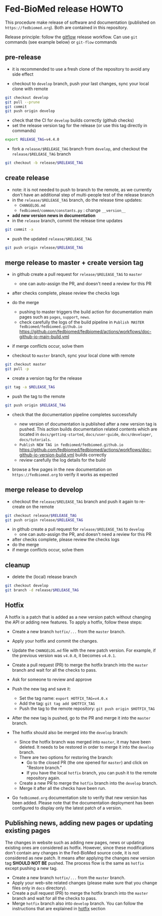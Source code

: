 # Fed-BioMed release HOWTO

This procedure make release of software and documentation (published on `https://fedbiomed.org`).
Both are contained in this repository.

Release principle: follow the [gitflow](https://www.atlassian.com/git/tutorials/comparing-workflows/gitflow-workflow) release workflow. Can use `git` commands (see example below) or `git-flow` commands

## pre-release

- it is recommended to use a fresh clone of the repository to avoid any side effect

- checkout to `develop` branch, push your last changes, sync your local clone with remote
```bash
git checkout develop
git pull --prune
git commit
git push origin develop
```
- check that the CI for `develop` builds correctly (github checks)
- set the release version tag for the release (or use this tag directly in commands)
```bash
export RELEASE_TAG=v4.4.0
```
- fork a `release/$RELEASE_TAG` branch from `develop`, and checkout the `release/$RELEASE_TAG` branch
```bash
git checkout -b release/$RELEASE_TAG
```

## create release

- note: it is not needed to push to branch to the remote, as we currently don't have an additional step of multi-people test of the release branch
- in the `release/$RELEASE_TAG` branch, do the release time updates:
  * `CHANGELOG.md`
  * `fedbiomed/common/constants.py` : change `__version__`
- **add new version news in documentation**
- in the `release` branch, commit the release time updates
```bash
git commit -a
```
- push the updated `release/$RELEASE_TAG`
```bash
git push origin release/$RELEASE_TAG
```

## merge release to master + create version tag

- in github create a pull request for `release/$RELEASE_TAG` to `master`
  * one can auto-assign the PR, and doesn't need a review for this PR
- after checks complete, please review the checks logs
- do the merge
  *  pushing to master triggers the build action for documentation main pages such as `pages`, `support`, `news`.
  * check carefully the logs of the build pipeline in `Publish MASTER fedbiomed/fedbiomed.github.io` https://github.com/fedbiomed/fedbiomed/actions/workflows/doc-github-io-main-build.yml
- if merge conflicts occur, solve them

- checkout to `master` branch, sync your local clone with remote
```bash
git checkout master
git pull -p
```
- create a version tag for the release
```bash
git tag -a $RELEASE_TAG
```
- push the tag to the remote
```bash
git push origin $RELEASE_TAG
```
- check that the documentation pipeline completes successfully
  * new version of documentation is published after a new version tag is pushed. This action builds documentation related contents which are located in `docs/getting-started`, `docs/user-guide`, `docs/developer`, `docs/tutorials`.
  * `Publish NEW TAG in fedbiomed/fedbiomed.github.io` https://github.com/fedbiomed/fedbiomed/actions/workflows/doc-github-io-version-build.yml builds correctly
  * review carefully the log details for the build

- browse a few pages in the new documentation on `https://fedbiomed.org` to verify it works as expected


## merge release to develop

- checkout the `release/$RELEASE_TAG` branch and push it again to re-create on the remote
```bash
git checkout release/$RELEASE_TAG
git push origin release/$RELEASE_TAG
```

- in github create a pull request for `release/$RELEASE_TAG` to `develop`
  * one can auto-assign the PR, and doesn't need a review for this PR
- after checks complete, please review the checks logs
- do the merge
- if merge conflicts occur, solve them

## cleanup

- delete the (local) release branch
```bash
git checkout develop
git branch -d release/$RELEASE_TAG
```

## Hotfix 

A hotfix is a patch that is added as a new version patch without changing the API or adding new features. To apply a hotfix, follow these steps:

- Create a new branch `hotfix/...` from the `master` branch.
- Apply your hotfix and commit the changes.
- Update the `CHANGELOG.md` file with the new patch version. For example, if the previous version was `v4.0.0`, it becomes `v4.0.1`.
- Create a pull request (PR) to merge the hotfix branch into the `master` branch and wait for all the checks to pass.
- Ask for someone to review and approve
- Push the new tag and save it:
  - Set the tag name: `export HOTFIX_TAG=v4.0.x`
  - Add the tag: `git tag add $HOTFIX_TAG`
  - Push the tag to the remote repository: `git push origin $HOTFIX_TAG`

- After the new tag is pushed, go to the PR and merge it into the `master` branch.
- The hotfix should also be merged into the `develop` branch:
  - Since the hotfix branch was merged into `master`, it may have been deleted. It needs to be restored in order to merge it into the `develop` branch.
  - There are two options for restoring the branch:
     - Go to the closed PR (the one opened for `master`) and click on "Restore branch."
     - If you have the local `hotfix` branch, you can push it to the remote repository again.
  - Create a new PR to merge the `hotfix` branch into the `develop` branch.
  - Merge it after all the checks have been run.

- Go `fedbiomed.org` documentation site to verify that new version has been added. Please note that the documentation deployment has been configured to display only the latest patch of a version.

## Publishing news, adding new pages or updating existing pages

The changes in website such as adding new pages, news or updating existing ones are considered as hotfix. However, since these modifications don't contain any changes in the Fed-BioMed source code, it is not considered as new patch. It means after applying the changes new version tag **SHOULD NOT BE** pushed. The process flow is the same as `hotfix` except pushing a new tag. 

- Create a new branch `hotfix/...` from the `master` branch.
- Apply your web-site related changes (please make sure that you change files only in `docs` directory).
- Create a pull request (PR) to merge the hotfix branch into the `master` branch and wait for all the checks to pass.
- Merge `hotfix` branch also into `develop` branch. You can follow the instructions that are explained in [hotfix](#hotfix) section